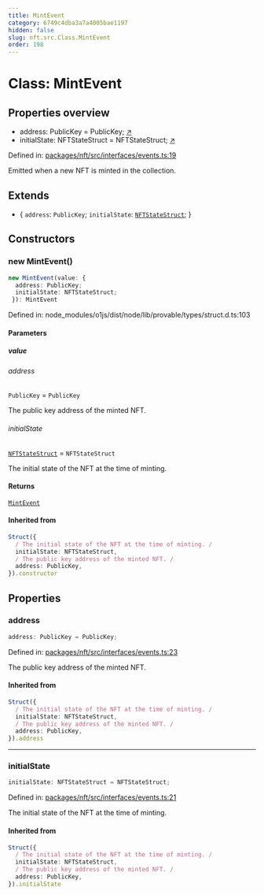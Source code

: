 ```yaml
---
title: MintEvent
category: 6749c4dba3a7a4005bae1197
hidden: false
slug: nft.src.Class.MintEvent
order: 198
---
```


# Class: MintEvent

## Properties overview

- address:  PublicKey = PublicKey; [↗](#address)
- initialState:  NFTStateStruct = NFTStateStruct; [↗](#initialstate)

Defined in: [packages/nft/src/interfaces/events.ts:19](https://github.com/zkcloudworker/minatokens-lib/blob/main/packages/nft/src/interfaces/events.ts#L19)

Emitted when a new NFT is minted in the collection.

## Extends

- \{
  `address`: `PublicKey`;
  `initialState`: [`NFTStateStruct`](nftsrcclassnftstatestruct);
 \}

## Constructors

### new MintEvent()

```ts
new MintEvent(value: {
  address: PublicKey;
  initialState: NFTStateStruct;
 }): MintEvent
```

Defined in: node\_modules/o1js/dist/node/lib/provable/types/struct.d.ts:103

#### Parameters

##### value

###### address

`PublicKey` = `PublicKey`

The public key address of the minted NFT.

###### initialState

[`NFTStateStruct`](nftsrcclassnftstatestruct) = `NFTStateStruct`

The initial state of the NFT at the time of minting.

#### Returns

[`MintEvent`](nftsrcclassmintevent)

#### Inherited from

```ts
Struct({
  / The initial state of the NFT at the time of minting. /
  initialState: NFTStateStruct,
  / The public key address of the minted NFT. /
  address: PublicKey,
}).constructor
```

## Properties

### address

```ts
address: PublicKey = PublicKey;
```

Defined in: [packages/nft/src/interfaces/events.ts:23](https://github.com/zkcloudworker/minatokens-lib/blob/main/packages/nft/src/interfaces/events.ts#L23)

The public key address of the minted NFT.

#### Inherited from

```ts
Struct({
  / The initial state of the NFT at the time of minting. /
  initialState: NFTStateStruct,
  / The public key address of the minted NFT. /
  address: PublicKey,
}).address
```

***

### initialState

```ts
initialState: NFTStateStruct = NFTStateStruct;
```

Defined in: [packages/nft/src/interfaces/events.ts:21](https://github.com/zkcloudworker/minatokens-lib/blob/main/packages/nft/src/interfaces/events.ts#L21)

The initial state of the NFT at the time of minting.

#### Inherited from

```ts
Struct({
  / The initial state of the NFT at the time of minting. /
  initialState: NFTStateStruct,
  / The public key address of the minted NFT. /
  address: PublicKey,
}).initialState
```
